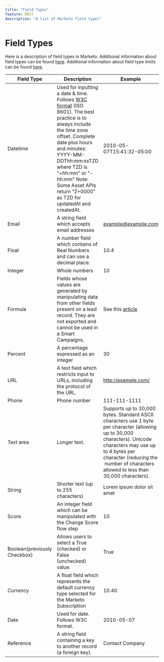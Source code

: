 ```yaml
---
title: "Field Types"
feature: REST
description: "A list of Marketo field types"
---
```


# Field Types

Here is a description of field types in Marketo. Additional information about field types can be found [here](https://experienceleague.adobe.com/en/docs/marketo/using/product-docs/administration/field-management/custom-field-type-glossary). Additional information about field type limits can be found [here](https://nation.marketo.com/t5/knowledgebase/tkb-p/support_solutions-documents).

| Field Type| Description | Example |
| --- | --- | --- |
| Datetime | Used for inputting a date & time. Follows [W3C format](https://www.w3.org/TR/NOTE-datetime) (ISO 8601). The best practice is to always include the time zone offset. Complete date plus hours and minutes: YYYY-MM-DDThh:mm:ssTZD where TZD is "+hh:mm" or "-hh:mm" Note: Some Asset APIs return "Z+0000" as TZD for updatedAt and createdAt. | 2010-05-07T15:41:32-05:00 |
| Email | A string field which accepts email addresses | example@example.com |
| Float | A number field which contains of Real Numbers and can use a decimal place. | 10.4 |
| Integer | Whole numbers | 10 |
| Formula | Fields whose values are generated by manipulating data from other fields present on a lead record. They are not exported and cannot be used in a Smart Campaigns. | See this [article](https://experienceleague.adobe.com/en/docs/marketo/using/product-docs/administration/field-management/create-and-use-a-concatenated-string-formula-field") |
| Percent | A percentage expressed as an integer | 30 |
| URL | A text field which restricts input to URLs, including the protocol of the URL. | http://example.com/ |
| Phone | Phone number | 111-111-1111 |
| Text area | Longer text.| Supports up to 30,000 bytes. Standard ASCII characters use 1 byte per character (allowing up to 30,000 characters). Unicode characters may use up to 4 bytes per character (reducing the  number of characters allowed to less than 30,000 characters). |
| String | Shorter text (up to 255 characters) | Lorem ipsum dolor sit amet |
| Score | An integer field which can be manipulated with the Change Score flow step | 10 |
| Boolean(previously Checkbox) | Allows users to select a True (checked) or False (unchecked) value. | True |
| Currency | A float field which represents the default currency type selected for the Marketo Subscription | 10.40 |
| Date | Used for date. Follows W3C format. | 2010-05-07 |
| Reference | A string field containing a key to another record (a foreign key). | Contact Company |
